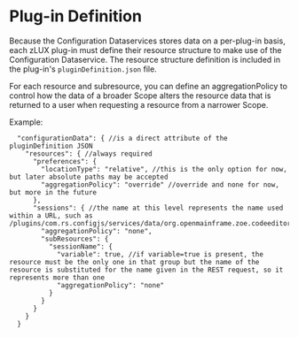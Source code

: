 
# Plug-in Definition

Because the Configuration Dataservices stores data on a per-plug-in basis, each zLUX plug-in must define their resource structure to make use of the Configuration Dataservice. The resource structure definition is included in the plug-in's `pluginDefinition.json` file.

For each resource and subresource, you can define an aggregationPolicy to control how the data of a broader Scope alters the resource data that is returned to a user when requesting a resource from a narrower Scope.

Example:
```
  "configurationData": { //is a direct attribute of the pluginDefinition JSON
    "resources": { //always required
      "preferences": {
        "locationType": "relative", //this is the only option for now, but later absolute paths may be accepted
        "aggregationPolicy": "override" //override and none for now, but more in the future
      },
      "sessions": { //the name at this level represents the name used within a URL, such as /plugins/com.rs.configjs/services/data/org.openmainframe.zoe.codeeditor/user/sessions
        "aggregationPolicy": "none",
        "subResources": {
          "sessionName": {
            "variable": true, //if variable=true is present, the resource must be the only one in that group but the name of the resource is substituted for the name given in the REST request, so it represents more than one
            "aggregationPolicy": "none"
          }
        }
      }
    }
  }
```

